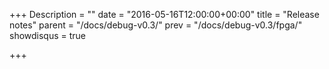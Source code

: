 +++
Description = ""
date = "2016-05-16T12:00:00+00:00"
title = "Release notes"
parent = "/docs/debug-v0.3/"
prev = "/docs/debug-v0.3/fpga/"
showdisqus = true

+++


